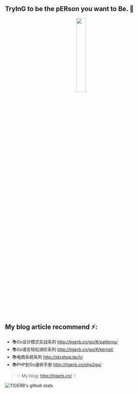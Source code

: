 ## TryInG to be the pERson you want to Be. 👋

<p align="center">
    <img style="vertical-align:middle" width="25%" src="http://cdn.tigerb.cn/wechat-blog-qrcode.jpg?imageMogr2/thumbnail/260x260!/format/webp/blur/1x0/quality/90|imageslim">
    
<p>

## My blog article recommend ⚡️:

- 📚Go设计模式实战系列 <http://tigerb.cn/go/#/patterns/>
- 📚Go语言轻松进阶系列 <http://tigerb.cn/go/#/kernal/>
- 📚电商系统系列 <http://skrshop.tech/>
- 📚PHP到Go速转手册 <http://tigerb.cn/php2go/>

> ✨ My blog: <http://tigerb.cn/> ✨

![TIGERB's github stats](https://github-readme-stats.vercel.app/api/?username=tigerb&show_icons=true&title_color=336699&icon_color=99CCCC&text_color=666&bg_color=fff)

